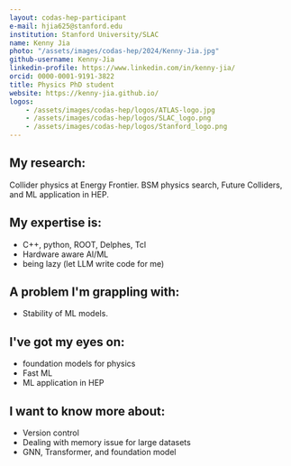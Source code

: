 ```yaml
---
layout: codas-hep-participant
e-mail: hjia625@stanford.edu
institution: Stanford University/SLAC
name: Kenny Jia
photo: "/assets/images/codas-hep/2024/Kenny-Jia.jpg"
github-username: Kenny-Jia
linkedin-profile: https://www.linkedin.com/in/kenny-jia/
orcid: 0000-0001-9191-3822
title: Physics PhD student
website: https://kenny-jia.github.io/
logos:
    - /assets/images/codas-hep/logos/ATLAS-logo.jpg
    - /assets/images/codas-hep/logos/SLAC_logo.png
    - /assets/images/codas-hep/logos/Stanford_logo.png
---
```


## My research:
Collider physics at Energy Frontier. BSM physics search, Future Colliders, and ML application in HEP.

## My expertise is:
- C++, python, ROOT, Delphes, Tcl
- Hardware aware AI/ML
- being lazy (let LLM write code for me)

## A problem I'm grappling with:
- Stability of ML models.

## I've got my eyes on:
- foundation models for physics
- Fast ML
- ML application in HEP

## I want to know more about:
- Version control
- Dealing with memory issue for large datasets
- GNN, Transformer, and foundation model

